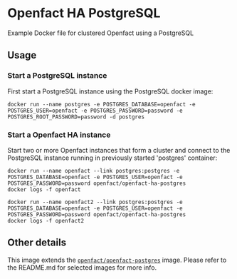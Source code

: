 # Openfact HA PostgreSQL

Example Docker file for clustered Openfact using a PostgreSQL

## Usage

### Start a PostgreSQL instance

First start a PostgreSQL instance using the PostgreSQL docker image:

    docker run --name postgres -e POSTGRES_DATABASE=openfact -e POSTGRES_USER=openfact -e POSTGRES_PASSWORD=password -e POSTGRES_ROOT_PASSWORD=password -d postgres

### Start a Openfact HA instance

Start two or more Openfact instances that form a cluster and connect to the PostgreSQL instance running in previously started 'postgres' container:

    docker run --name openfact --link postgres:postgres -e POSTGRES_DATABASE=openfact -e POSTGRES_USER=openfact -e POSTGRES_PASSWORD=password openfact/openfact-ha-postgres
    docker logs -f openfact

    docker run --name openfact2 --link postgres:postgres -e POSTGRES_DATABASE=openfact -e POSTGRES_USER=openfact -e POSTGRES_PASSWORD=password openfact/openfact-ha-postgres
    docker logs -f openfact2


## Other details

This image extends the [`openfact/openfact-postgres`](https://github.com/openfact/openfact-dockerfiles) image. Please refer to the README.md for selected images for more info.